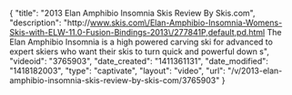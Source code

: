 {
    "title": "2013 Elan Amphibio Insomnia Skis Review By Skis.com",
    "description": "http:\/\/www.skis.com\/Elan-Amphibio-Insomnia-Womens-Skis-with-ELW-11.0-Fusion-Bindings-2013\/277841P,default,pd.html  The Elan Amphibio Insomnia is a high powered carving ski for advanced to expert skiers who want their skis to turn quick and powerful down s",
    "videoid": "3765903",
    "date_created": "1411361131",
    "date_modified": "1418182003",
    "type": "captivate",
    "layout": "video",
    "url": "\/v\/2013-elan-amphibio-insomnia-skis-review-by-skis-com\/3765903"
}